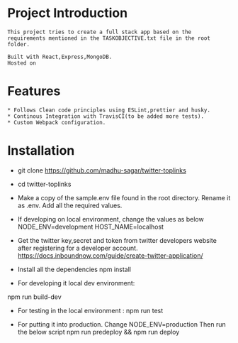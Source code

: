  


# Project Introduction
    This project tries to create a full stack app based on the requirements mentioned in the TASKOBJECTIVE.txt file in the root folder.

    Built with React,Express,MongoDB.
    Hosted on 

# Features
    * Follows Clean code principles using ESLint,prettier and husky.
    * Continous Integration with TravisCI(to be added more tests).
    * Custom Webpack configuration.

# Installation
* git clone https://github.com/madhu-sagar/twitter-toplinks
* cd twitter-toplinks

*  Make a copy of the sample.env file found in the root directory. Rename it as .env. Add all the required values.

*  If developing on local environment, change the values as below NODE_ENV=development
HOST_NAME=localhost

*  Get the twitter key,secret and token from twitter developers website after registering for a developer account.
https://docs.inboundnow.com/guide/create-twitter-application/

*  Install all the dependencies
npm install

*  For developing it local dev environment: 

npm run build-dev

*  For testing in the local environment : 
npm run test


*  For putting it into production. Change NODE_ENV=production
Then run the below script
npm run predeploy && npm run deploy 



